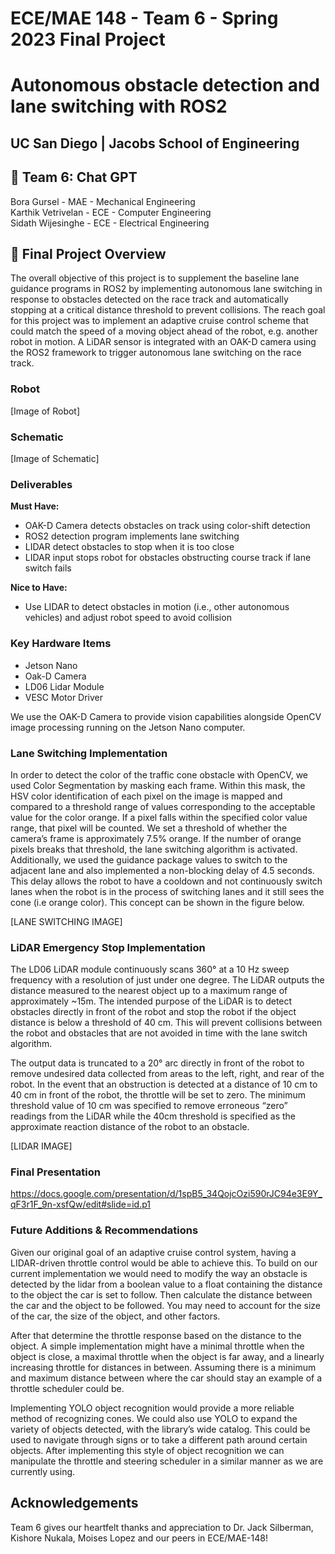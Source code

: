 # ECE/MAE 148 - Team 6 - Spring 2023 Final Project
# Autonomous obstacle detection and lane switching with ROS2
## UC San Diego | Jacobs School of Engineering

## :wave: Team 6: Chat GPT

Bora Gursel - MAE - Mechanical Engineering <br>
Karthik Vetrivelan - ECE - Computer Engineering <br>
Sidath Wijesinghe - ECE - Electrical Engineering

## :blue_book: Final Project Overview

The overall objective of this project is to supplement the baseline lane guidance programs in ROS2  by implementing autonomous lane switching in response to obstacles detected on the race track and automatically stopping at a critical distance threshold to prevent collisions. The reach goal for this project was to implement an adaptive cruise control scheme that could match the speed of a moving object ahead of the robot, e.g. another robot in motion. A LiDAR sensor is integrated with an OAK-D camera using the ROS2 framework to trigger autonomous lane switching on the race track.

### Robot

[Image of Robot]

### Schematic

[Image of Schematic]

### Deliverables
**Must Have:**
- OAK-D Camera detects obstacles on track using color-shift detection 
- ROS2 detection program implements lane switching 
- LIDAR detect obstacles to stop when it is too close
- LIDAR input stops robot for obstacles obstructing course track if lane switch fails

**Nice to Have:**
- Use LIDAR to detect obstacles in motion (i.e., other autonomous vehicles) and adjust robot speed to avoid collision 

### Key Hardware Items
- Jetson Nano 
- Oak-D Camera
- LD06 Lidar Module
- VESC Motor Driver

We use the OAK-D Camera to provide vision capabilities alongside OpenCV image processing running on the Jetson Nano computer. 

### Lane Switching Implementation 
In order to detect the color of the traffic cone obstacle with OpenCV, we used Color Segmentation by masking each frame. Within this mask, the HSV color identification of each pixel on the image is mapped and compared to a threshold range of values corresponding to the acceptable value for the color orange. If a pixel falls within the specified color value range, that pixel will be counted. We set a threshold of whether the camera’s frame is approximately 7.5% orange. If the number of orange pixels breaks that threshold, the lane switching algorithm is activated. Additionally, we used the guidance package values to switch to the adjacent lane and also implemented a non-blocking delay of 4.5 seconds. This delay allows the robot to have a cooldown and not continuously switch lanes when the robot is in the process of switching lanes and it still sees the cone (i.e orange color). This concept can be shown in the figure below.

[LANE SWITCHING IMAGE]

### LiDAR Emergency Stop Implementation 
The LD06 LiDAR module continuously scans 360° at a 10 Hz sweep frequency with a resolution of just under one degree. The LiDAR outputs the distance measured to the nearest object up to a maximum range of approximately ~15m. The intended purpose of the LiDAR is to detect obstacles directly in front of the robot and stop the robot if the object distance is below a threshold of 40 cm. This will prevent collisions between the robot and obstacles that are not avoided in time with the lane switch algorithm. 

The output data is truncated to a 20° arc directly in front of the robot to remove undesired data collected from areas to the left, right, and rear of the robot. In the event that an obstruction is detected at a distance of 10 cm to 40 cm in front of the robot, the throttle will be set to zero. The minimum threshold value of 10 cm was specified to remove erroneous “zero” readings from the LiDAR while the 40cm threshold is specified as the approximate reaction distance of the robot to an obstacle.

[LIDAR IMAGE]

### Final Presentation
https://docs.google.com/presentation/d/1spB5_34QojcOzi590rJC94e3E9Y_qF3r1F_9n-xsfQw/edit#slide=id.p1

### Future Additions & Recommendations
Given our original goal of an adaptive cruise control system, having a LIDAR-driven throttle control would be able to achieve this. To build on our current implementation we would need to modify the way an obstacle is detected by the lidar from a boolean value to a float containing the distance to the object the car is set to follow. Then calculate the distance between the car and the object to be followed. You may need to account for the size of the car, the size of the object, and other factors.

After that determine the throttle response based on the distance to the object. A simple implementation might have a minimal throttle when the object is close, a maximal throttle when the object is far away, and a linearly increasing throttle for distances in between. Assuming there is a minimum and maximum distance between where the car should stay an example of a throttle scheduler could be.

Implementing YOLO object recognition would provide a more reliable method of recognizing cones. We could also use YOLO to expand the variety of objects detected, with the library’s wide catalog. This could be used to navigate through signs or to take a different path around certain objects. After implementing this style of object recognition we can manipulate the throttle and steering scheduler in a similar manner as we are currently using.


## Acknowledgements
Team 6 gives our heartfelt thanks and appreciation to Dr. Jack Silberman, Kishore Nukala, Moises Lopez and our peers in ECE/MAE-148!




